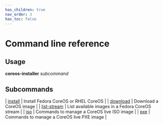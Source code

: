 ```yaml
---
has_children: true
nav_order: 3
has_toc: false
---
```


# Command line reference

## Usage

**coreos-installer** *subcommand*

## Subcommands

| [install](cmd/install.md) | Install Fedora CoreOS or RHEL CoreOS |
| [download](cmd/download.md) | Download a CoreOS image |
| [list-stream](cmd/list-stream.md) | List available images in a Fedora CoreOS stream |
| [iso](cmd/iso.md) | Commands to manage a CoreOS live ISO image |
| [pxe](cmd/pxe.md) | Commands to manage a CoreOS live PXE image |
